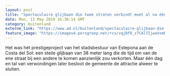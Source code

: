 ```yaml
---
layout: post
title: "Spectaculaire glijbaan die twee straten verbindt moet al na één dag dicht na tal van ongelukken"
date: Mon, 13 May 2019 16:36:14 GMT
category: buitenland
externe_link: "https://www.ad.nl/buitenland/spectaculaire-glijbaan-die-twee-straten-verbindt-moet-al-na-een-dag-dicht-na-tal-van-ongelukken~ad58424b/"
feature_image: "https://images4.persgroep.net/rcs/vqjBfO_z7CAl7IjwaVxmBQxZEq0/diocontent/148252249/_fitwidth/400/?appId=21791a8992982cd8da851550a453bd7f&quality=0.7"
---
```


Het was hét prestigeproject van het stadsbestuur van Estepona aan de Costa del Sol: een steile glijbaan van 38 meter lang die de tijd om van de ene straat bij een andere te komen aanzienlijk zou verkorten. Maar één dag en tal van verwondingen later besloot de gemeente de attractie alweer te sluiten.
